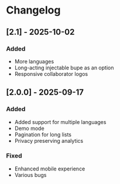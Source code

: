 # Changelog

## [2.1] - 2025-10-02
### Added
- More languages
- Long-acting injectable bupe as an option
- Responsive collaborator logos


## [2.0.0] - 2025-09-17
### Added
- Added support for multiple languages
- Demo mode
- Pagination for long lists
- Privacy preserving analytics

### Fixed
- Enhanced mobile experience
- Various bugs

